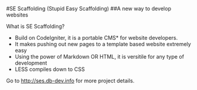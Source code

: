 #SE Scaffolding (Stupid Easy Scaffolding)
##A new way to develop websites

What is SE Scaffolding?

* Build on CodeIgniter, it is a portable CMS* for website developers.
* It makes pushing out new pages to a template based website extremely easy
* Using the power of Markdown OR HTML, it is versitile for any type of development
* LESS compiles down to CSS

Go to <http://ses.db-dev.info> for more project details.